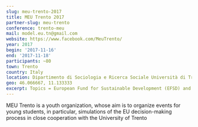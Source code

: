 ```yaml
---
slug: meu-trento-2017
title: MEU Trento 2017
partner-slug: meu-trento
conference: trento-meu
mail: model.eu.tn@gmail.com 
website: https://www.facebook.com/MeuTrento/
year: 2017
begin: '2017-11-16'
end: '2017-11-18'
participants: ~80
town: Trento
country: Italy
location: Dipartimento di Sociologia e Ricerca Sociale Università di Trento
geo: 46.066667, 11.133333
excerpt: Topics = European Fund for Sustainable Development (EFSD) and establishing EFSD Guarantee; EU Global Strategy in the area of Security and Defence and fighting terrorism
---
```

MEU Trento is a youth organization, whose aim is to organize events for young students, in particular, simulations of the EU decision-making process in close cooperation with the University of Trento
